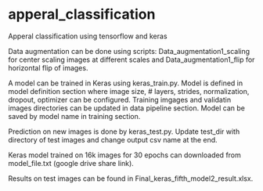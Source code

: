 # apperal_classification
Apperal classification using tensorflow and keras 

Data augmentation can be done using scripts: Data_augmentation1_scaling for center scaling images at different scales and Data_augmentation1_flip for horizontal flip of images.

A model can be trained in Keras using keras_train.py. Model is defined in model definition section where image size, # layers, strides, normalization, dropout, optimizer can be configured. Training imgages and validatin images directories can be updated in data pipeline section. Model can be saved by model name in training section.

Prediction on new images is done by keras_test.py. Update test_dir with directory of test images and change output csv name at the end. 

Keras model trained on 16k images for 30 epochs can downloaded from model_file.txt (google drive share link). 

Results on test images can be found in Final_keras_fifth_model2_result.xlsx.
